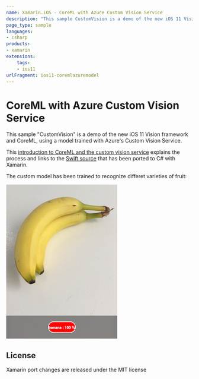 ```yaml
---
name: Xamarin.iOS - CoreML with Azure Custom Vision Service
description: "This sample CustomVision is a demo of the new iOS 11 Vision framework and CoreML, using a model trained with Azure's Custom Vision Service (iOS11)"
page_type: sample
languages:
- csharp
products:
- xamarin
extensions:
    tags:
    - ios11
urlFragment: ios11-coremlazuremodel
---
```

# CoreML with Azure Custom Vision Service

This sample "CustomVision" is a demo of the new iOS 11 Vision framework and CoreML, using a model
trained with Azure's Custom Vision Service.

This [introduction to CoreML and the custom vision service](https://azure.microsoft.com/en-us/blog/custom-vision-service-introduces-classifier-export-starting-with-coreml-for-ios-11/)
explains the process and links to the [Swift source](https://github.com/Azure-Samples/cognitive-services-ios-customvision-sample)
that has been ported to C# with Xamarin.

The custom model has been trained to recognize differet varieties of fruit:

![Screenshot of fruit recognizer working](Screenshots/banana-sml.png)

## License

Xamarin port changes are released under the MIT license
